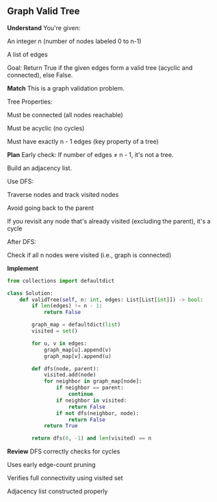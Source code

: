 ## Graph Valid Tree
**Understand**
You're given:

An integer n (number of nodes labeled 0 to n-1)

A list of edges

Goal:
Return True if the given edges form a valid tree (acyclic and connected), else False.

**Match**
This is a graph validation problem.

Tree Properties:

Must be connected (all nodes reachable)

Must be acyclic (no cycles)

Must have exactly n - 1 edges (key property of a tree)

**Plan**
Early check: If number of edges ≠ n - 1, it's not a tree.

Build an adjacency list.

Use DFS:

Traverse nodes and track visited nodes

Avoid going back to the parent

If you revisit any node that's already visited (excluding the parent), it's a cycle

After DFS:

Check if all n nodes were visited (i.e., graph is connected)

**Implement**
```python
from collections import defaultdict

class Solution:
    def validTree(self, n: int, edges: List[List[int]]) -> bool:
        if len(edges) != n - 1:
            return False

        graph_map = defaultdict(list)
        visited = set()

        for u, v in edges:
            graph_map[u].append(v)
            graph_map[v].append(u)

        def dfs(node, parent):
            visited.add(node)
            for neighbor in graph_map[node]:
                if neighbor == parent:
                    continue
                if neighbor in visited:
                    return False
                if not dfs(neighbor, node):
                    return False
            return True

        return dfs(0, -1) and len(visited) == n
```

**Review**
 DFS correctly checks for cycles

 Uses early edge-count pruning

 Verifies full connectivity using visited set

Adjacency list constructed properly